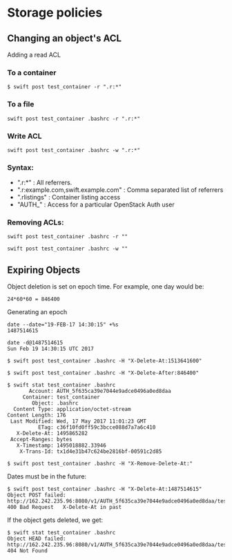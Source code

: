 # Storage policies

## Changing an object's ACL

Adding a read ACL

### To a container
~~~
$ swift post test_container -r ".r:*"
~~~

### To a file
~~~
swift post test_container .bashrc -r ".r:*"
~~~

### Write ACL
~~~
swift post test_container .bashrc -w ".r:*"
~~~

### Syntax:
 - ".r:*" : All referrers.
 - ".r:example.com,swift.example.com" : Comma separated list of referrers
 - ".rlistings" : Container listing access
 - "AUTH_<username>" : Access for a particular OpenStack Auth user

### Removing ACLs:
~~~
swift post test_container .bashrc -r ""
~~~
~~~
swift post test_container .bashrc -w ""
~~~

## Expiring Objects
Object deletion is set on epoch time. For example, one day would be:
~~~
24*60*60 = 846400
~~~

Generating an epoch
~~~
date --date="19-FEB-17 14:30:15" +%s
1487514615

date -d@1487514615
Sun Feb 19 14:30:15 UTC 2017
~~~

~~~
$ swift post test_container .bashrc -H "X-Delete-At:1513641600"

$ swift post test_container .bashrc -H "X-Delete-After:846400"

$ swift stat test_container .bashrc
       Account: AUTH_5f635ca39e7044e9adce0496a0ed8daa
     Container: test_container
        Object: .bashrc
  Content Type: application/octet-stream
Content Length: 176
 Last Modified: Wed, 17 May 2017 11:01:23 GMT
          ETag: c36f10fd0ff59c3bcce088d7a7a6c410
   X-Delete-At: 1495865282
 Accept-Ranges: bytes
   X-Timestamp: 1495018882.33946
    X-Trans-Id: tx1d4e31b47c624be2816bf-00591c2d85

$ swift post test_container .bashrc -H "X-Remove-Delete-At:"
~~~

Dates must be in the future:
~~~
$ swift post test_container .bashrc -H "X-Delete-At:1487514615"
Object POST failed: http://162.242.235.96:8080/v1/AUTH_5f635ca39e7044e9adce0496a0ed8daa/test_container/.bashrc 400 Bad Request   X-Delete-At in past
~~~


If the object gets deleted, we get:
~~~
$ swift stat test_container .bashrc
Object HEAD failed: http://162.242.235.96:8080/v1/AUTH_5f635ca39e7044e9adce0496a0ed8daa/test_container/.bashrc 404 Not Found
~~~

